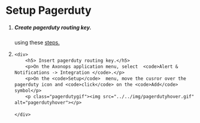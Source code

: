 # Setup Pagerduty


<ol>
<li>
    <div>
        <h5> Create pagerduty routing key.</h5>
        <p> using these <a href="https://support.pagerduty.com/docs/services-and-integrations" target="_blank">steps.</a></p>
    </div>
</li>
<li>

    <div>
        <h5> Insert pagerduty routing key.</h5>
        <p>On the Axonops application menu, select  <code>Alert & Notifications -> Integration </code>.</p>
        <p>On the <code>Setup</code>  menu, move the cusror over the pagerduty icon and <code>click</code> on the <code>Add</code> symbol</p>
        <p class="pagerdutygif"><img src="../../img/pagerdutyhover.gif" alt="pagerdutyhover"></p>

    </div>

</li>
</ul>